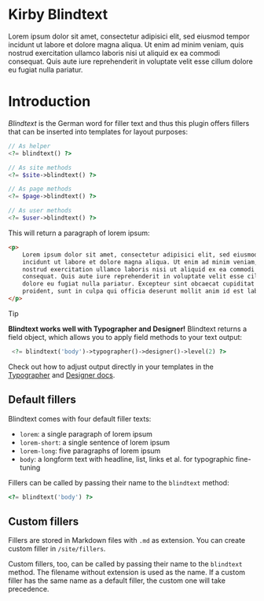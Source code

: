 # Kirby Blindtext

Lorem ipsum dolor sit amet, consectetur adipisici elit, sed eiusmod tempor incidunt ut labore et dolore magna aliqua. Ut enim ad minim veniam, quis nostrud exercitation ullamco laboris nisi ut aliquid ex ea commodi consequat. Quis aute iure reprehenderit in voluptate velit esse cillum dolore eu fugiat nulla pariatur.

# Introduction

_Blindtext_ is the German word for filler text and thus this plugin offers fillers that can be inserted into templates for layout purposes:

```php
// As helper
<?= blindtext() ?>

// As site methods
<?= $site->blindtext() ?>

// As page methods
<?= $page->blindtext() ?>

// As user methods
<?= $user->blindtext() ?>
```

This will return a paragraph of lorem ipsum:

```html
<p>
    Lorem ipsum dolor sit amet, consectetur adipisici elit, sed eiusmod tempor
    incidunt ut labore et dolore magna aliqua. Ut enim ad minim veniam, quis
    nostrud exercitation ullamco laboris nisi ut aliquid ex ea commodi
    consequat. Quis aute iure reprehenderit in voluptate velit esse cillum
    dolore eu fugiat nulla pariatur. Excepteur sint obcaecat cupiditat non
    proident, sunt in culpa qui officia deserunt mollit anim id est laborum.
</p>
```

> [!TIP]  
> **Blindtext works well with Typographer and Designer!** Blindtext returns a field object, which allows you to apply field methods to your text output:
>
> ```php
>  <?= blindtext('body')->typographer()->designer()->level(2) ?>
> ```
>
> Check out how to adjust output directly in your templates in the [Typographer](/plugins/typographer) and [Designer docs](/plugins/designer).

## Default fillers

Blindtext comes with four default filler texts:

- `lorem`: a single paragraph of lorem ipsum
- `lorem-short`: a single sentence of lorem ipsum
- `lorem-long`: five paragraphs of lorem ipsum
- `body`: a longform text with headline, list, links et al. for typographic fine-tuning

Fillers can be called by passing their name to the `blindtext` method:

```php
<?= blindtext('body') ?>
```

## Custom fillers

Fillers are stored in Markdown files with `.md` as extension. You can create custom filler in `/site/fillers`.

Custom fillers, too, can be called by passing their name to the `blindtext` method. The filename without extension is used as the name. If a custom filler has the same name as a default filler, the custom one will take precedence.
